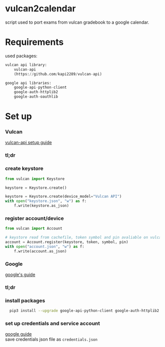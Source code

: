 vulcan2calendar
===============
script used to port exams from vulcan gradebook to a google calendar.
# Requirements
used packages:
```python
vulcan api library:
    vulcan-api
    (https://github.com/kapi2289/vulcan-api)

google api libraries:
    google-api-python-client
    google-auth-httplib2 
    google-auth-oauthlib
```
# Set up
### Vulcan
[vulcan-api setup guide](https://vulcan-api.readthedocs.io/en/latest/getting-started.html)  
### tl;dr
### create keystore
```python
from vulcan import Keystore

keystore = Keystore.create()

keystore = Keystore.create(device_model="Vulcan API")
with open("keystore.json", "w") as f:
    f.write(keystore.as_json)
```

### register account/device
```python
from vulcan import Account

# keystore read from cachefile, token symbol and pin avaliable on vulcan portal
account = Account.register(keystore, token, symbol, pin)
with open("account.json", "w") as f:
    f.write(account.as_json)
```

### Google
[google's guide](https://developers.google.com/calendar/api/quickstart/python)
### tl;dr
### install packages
```bash
  pip3 install --upgrade google-api-python-client google-auth-httplib2 google-auth-oauthlib
```
### set up credentials and service account
[google guide](https://developers.google.com/workspace/guides/create-credentials)  
save credentials json file as ``credentials.json``

